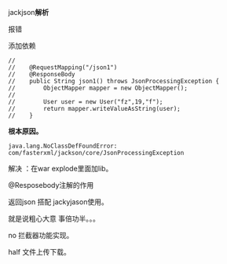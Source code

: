 jackjson**解析**

报错

添加依赖



```
//
//    @RequestMapping("/json1")
//    @ResponseBody
//    public String json1() throws JsonProcessingException {
//        ObjectMapper mapper = new ObjectMapper();
//
//        User user = new User("fz",19,"f");
//        return mapper.writeValueAsString(user);
//    }
```

**根本原因。**

```
java.lang.NoClassDefFoundError: com/fasterxml/jackson/core/JsonProcessingException
```



解决  ：在war explode里面加lib。

@Resposebody注解的作用

返回json  搭配 jackyjason使用。



就是说粗心大意  事倍功半。。。

   no 拦截器功能实现。

   half 文件上传下载。                       